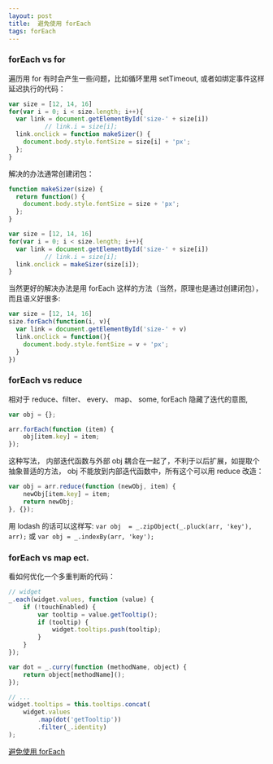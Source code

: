 ```yaml
---
layout: post
title:  避免使用 forEach
tags: forEach
---
```


### forEach vs for

遍历用 for 有时会产生一些问题，比如循环里用 setTimeout, 或者如绑定事件这样延迟执行的代码：

```js
var size = [12, 14, 16]
for(var i = 0; i < size.length; i++){
  var link = document.getElementById('size-' + size[i])
          // link.i = size[i];
  link.onclick = function makeSizer() {
    document.body.style.fontSize = size[i] + 'px';
  };
}
```

解决的办法通常创建闭包：

```js
function makeSizer(size) {
  return function() {
    document.body.style.fontSize = size + 'px';
  };
}

var size = [12, 14, 16]
for(var i = 0; i < size.length; i++){
  var link = document.getElementById('size-' + size[i])
          // link.i = size[i];
  link.onclick = makeSizer(size[i]);
}
```

当然更好的解决办法是用 forEach 这样的方法（当然，原理也是通过创建闭包），而且语义好很多:

```js
var size = [12, 14, 16]
size.forEach(function(i, v){
  var link = document.getElementById('size-' + v)
  link.onclick = function(){
    document.body.style.fontSize = v + 'px';
  }
})
```

### forEach vs reduce

相对于 reduce、filter、 every、 map、 some, forEach 隐藏了迭代的意图,

```js
var obj = {};

arr.forEach(function (item) {
    obj[item.key] = item;
});
```
这种写法， 内部迭代函数与外部 obj 耦合在一起了，不利于以后扩展，如提取个抽象普适的方法， obj 不能放到内部迭代函数中，所有这个可以用 reduce 改造：

```js
var obj = arr.reduce(function (newObj, item) {
    newObj[item.key] = item;
    return newObj;
}, {});
```
用 lodash 的话可以这样写: `var obj  = _.zipObject(_.pluck(arr, 'key'), arr);` 或 `var obj = _.indexBy(arr, 'key');`


### forEach vs map ect.
看如何优化一个多重判断的代码：

```js
// widget
_.each(widget.values, function (value) {
    if (!touchEnabled) {
        var tooltip = value.getTooltip();
        if (tooltip) {
            widget.tooltips.push(tooltip);
        }
    }
});
```

```js
var dot = _.curry(function (methodName, object) {
    return object[methodName]();
});

// ...
widget.tooltips = this.tooltips.concat(
    widget.values
        .map(dot('getTooltip'))
        .filter(_.identity)
);
```


[避免使用 forEach](http://efe.baidu.com/blog/avoid-foreach/)
